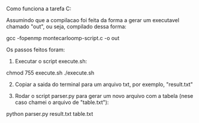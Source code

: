 Como funciona a tarefa C:

Assumindo que a compilacao foi feita da forma a gerar um executavel chamado "out", ou seja, compilado dessa forma:

gcc -fopenmp montecarloomp-script.c -o out

Os passos feitos foram:
1) Executar o script execute.sh:

chmod 755 execute.sh
./execute.sh

2) Copiar a saida do terminal para um arquivo txt, por exemplo, "result.txt"

3) Rodar o script parser.py para gerar um novo arquivo com a tabela (nese caso chamei o arquivo de "table.txt"):

python parser.py result.txt table.txt